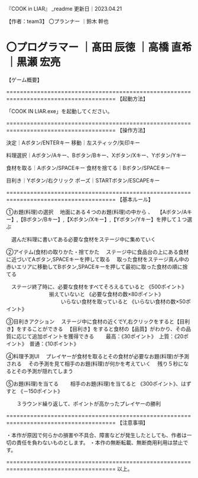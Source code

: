 『COOK in LIAR』 _readme 更新日｜2023.04.21

【作者：team3】
〇プランナー	｜鈴木 幹也

〇プログラマー	｜髙田 辰徳
		｜高橋 直希
		｜黒瀬 宏亮
======================================================================================
【ゲーム概要】



======================================================================================
【起動方法】

「COOK IN LIAR.exe」を起動してください。


======================================================================================
【操作方法】

決定｜Aボタン/ENTERキー		移動｜左スティック/矢印キー

料理選択｜Aボタン/Aキー、Bボタン/Bキー、Xボタン/Xキー、Yボタン/Yキー

食材を取る｜Aボタン/SPACEキー	食材を捨てる｜Bボタン/SPACEキー

目利き｜Yボタン/右クリック		ポーズ｜STARTボタン/ESCAPEキー

======================================================================================
【基本ルール】

①お題(料理)の選択
　地面にある４つのお題(料理)の中から 、
　【Aボタン/Aキー】,【Bボタン/Bキー】,【Xボタン/Xキー】,【Yボタン/Yキー】を押して１つ選ぶ

　選んだ料理に書いてある必要な食材をステージ中に集めていく

②アイテム(食材)の取りかた・捨てかた
　ステージ中に食品台の上にある食材に近づいてAボタン,SPACEキーを押して取る
　取った食材をステージ真ん中の赤いエリアに移動してBボタン,SPACEキーを押して最初に取った食材の順に捨てる

　ステージ終了時に、必要な食材をすべてそろえるていると		《500ポイント》
　　　　　　　　  			 揃えていないと		《必要な食材の数×80ポイント》
　　　　　　　　  	　　 いらない食材を取っていると	《いらない食材の数×50ポイント》

③目利きアクション
　ステージ中に食材の近くでY,右クリックをすると【目利き】をすることができる
　【目利き】をすると食材の【品質】がわかり、その品質に応じて追加ポイントを獲得できる
　　最高：《30ポイント》　上質：《20ポイント》　普通：《10ポイント》

④料理予測UI
　プレイヤーが食材を取るとその食材が必要なお題(料理)が予測される
　その予測を見て相手のお題(料理)が何かを考えていく
　残り５秒になるとその予測が隠れてしまう

⑤お題(料理)を当てる
　　相手のお題(料理)を当てると 《300ポイント》、はずすと  《－150ポイント》

　　３ラウンド繰り返して、ポイントが高かったプレイヤーの勝利

======================================================================================
【注意事項】

・本作が原因で何らかの損害や不具合、障害などが発生したとしても、作者は一切の責任を負わないものとします。
・本作の無断転載、無断商用利用は禁止です。


======================================================================================
以上。
